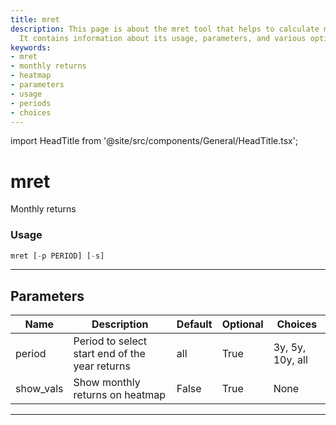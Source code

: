 ```yaml
---
title: mret
description: This page is about the mret tool that helps to calculate monthly returns.
  It contains information about its usage, parameters, and various options.
keywords:
- mret
- monthly returns
- heatmap
- parameters
- usage
- periods
- choices
---
```


import HeadTitle from '@site/src/components/General/HeadTitle.tsx';

<HeadTitle title="mret - Portfolio - Reference | OpenBB Terminal Docs" />

# mret

Monthly returns

### Usage

```python
mret [-p PERIOD] [-s]
```

---

## Parameters

| Name | Description | Default | Optional | Choices |
| ---- | ----------- | ------- | -------- | ------- |
| period | Period to select start end of the year returns | all | True | 3y, 5y, 10y, all |
| show_vals | Show monthly returns on heatmap | False | True | None |

---
